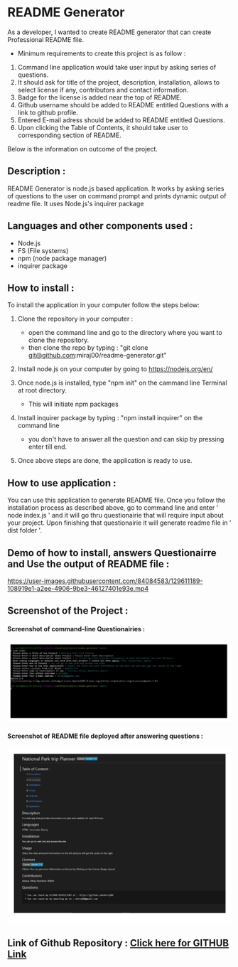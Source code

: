 # README Generator

As a developer, I wanted to create README generator that can create Professional README file.

* Minimum requirements to create this project is as follow  : 

1. Command line application would take user input by asking series of questions.
1. It should ask for title of the project, description, installation, allows to select license if any, contributors and contact information. 
1. Badge for the license is added near the top of README. 
1. Github username should be added to README entitled Questions with a link to github profile. 
1. Entered E-mail adress should be added to README entitled Questions. 
1. Upon clicking the Table of Contents, it should take user to corresponding section of README. 

Below is the information on outcome of the project.

## Description :
README Generator is node.js based application. It works by asking series of questions to the user on command prompt and prints dynamic output of readme file. It uses Node.js's inquirer package  
 
## Languages and other components used : 
   * Node.js 
   * FS (File systems) 
   * npm (node package manager) 
   * inquirer package
  
## How to install : 
 
 To install the application in your computer follow the steps below: 
 
 1. Clone the repository in your computer :
    - open the command line and go to the directory where you want to clone the repository.
    - then clone the repo by typing : "git clone git@github.com:miraj00/readme-generator.git"

 2. Install node.js on your computer by going to https://nodejs.org/en/  

 3. Once node.js is installed, type "npm init" on the cammand line Terminal at root directory.
    - This will initiate npm packages

 4. Install inquirer package by typing : "npm install inquirer" on the command line
    - you don't have to answer all the question and can skip by pressing enter till end.
    
 5. Once above steps are done, the application is ready to use.

## How to use application : 
You can use this application to generate README file. Once you follow the installation process as described above, go to command line and enter ' node index.js ' and it will go thru questionairie that will require input about your project. Upon finishing that questionairie it will generate readme file in ' dist folder '.
  

## Demo of how to install, answers Questionairre and Use the output of README file :
https://user-images.githubusercontent.com/84084583/129611189-108919e1-a2ee-4906-9be3-46127401e93e.mp4

## Screenshot of the Project :

#### Screenshot of command-line Questionairies :

 ![Screenshot](./assets/images/command-line-questions.JPG)

#### Screenshot of README file deployed after answering questions :

 ![Screenshot](./assets/images/screenshot.JPG)

  
## Link of Github Repository : [ Click here for GITHUB Link ](https://github.com/miraj00/readme-generator)  
  

  
  
